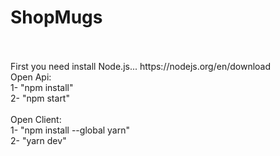 # ShopMugs
<br/>
<br/>
First you need install Node.js... 
https://nodejs.org/en/download
<br/>
Open Api:
<br/>
1- "npm install"
<br/>
2- "npm start"
<br/>
<br/>
Open Client:
<br/>
1- "npm install --global yarn"
<br/>
2- "yarn dev"
